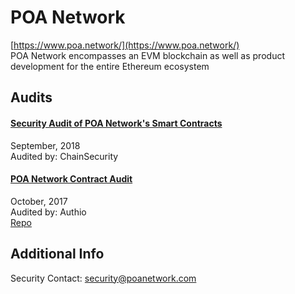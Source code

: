 
# POA Network
  
[https://www.poa.network/](https://www.poa.network/)<br>
POA Network encompasses an EVM blockchain as well as product development for the entire Ethereum ecosystem


## Audits



#### [Security Audit of POA Network's Smart Contracts](https://github.com/ChainSecurity/audits/blob/master/ChainSecurity_PoA.pdf)

September, 2018<br>
Audited by: ChainSecurity<br>

      


#### [POA Network Contract Audit](https://github.com/authio-ethereum/Audits/blob/master/POANetwork/PoA%20Network%20Contract%20Audit%20Updated%20Styling.pdf)

October, 2017<br>
Audited by: Authio<br>
[Repo](https://github.com/poanetwork/poa-network-consensus-contracts)
      

  



## Additional Info

Security Contact: security@poanetwork.com
